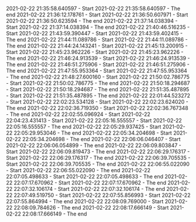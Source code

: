 2021-02-22 21:35:58.640597 - Start
2021-02-22 21:35:58.640597 - The end
2021-02-22 21:36:12.178761 - Start
2021-02-22 21:36:50.607971 - Start
2021-02-22 21:36:50.623594 - The end
2021-02-22 21:37:14.038394 - Start
2021-02-22 21:37:14.038394 - The end
2021-02-22 21:40:46.516235 - Start
2021-02-22 21:43:59.390447 - Start
2021-02-22 21:43:59.402415 - The end
2021-02-22 21:44:11.089786 - Start
2021-02-22 21:44:11.089786 - The end
2021-02-22 21:44:24.143241 - Start
2021-02-22 21:45:13.200915 - Start
2021-02-22 21:45:23.962226 - Start
2021-02-22 21:45:23.962226 - The end
2021-02-22 21:46:24.913539 - Start
2021-02-22 21:46:24.913539 - The end
2021-02-22 21:46:51.275906 - Start
2021-02-22 21:46:51.275906 - The end
2021-02-22 21:47:55.953364 - Start
2021-02-22 21:47:55.953364 - The end
2021-02-22 21:48:27.600160 - Start
2021-02-22 21:50:02.786775 - Start
2021-02-22 21:50:02.786775 - The end
2021-02-22 21:50:18.294687 - Start
2021-02-22 21:50:18.294687 - The end
2021-02-22 21:51:35.487895 - Start
2021-02-22 21:51:35.487895 - The end
2021-02-22 22:01:44.523272 - Start
2021-02-22 22:02:23.534128 - Start
2021-02-22 22:02:23.624020 - The end
2021-02-22 22:02:36.719350 - Start
2021-02-22 22:02:36.767348 - The end
2021-02-22 22:02:55.096924 - Start
2021-02-22 22:04:23.431413 - Start
2021-02-22 22:05:16.555557 - Start
2021-02-22 22:05:16.555557 - The end
2021-02-22 22:05:29.937425 - Start
2021-02-22 22:05:29.953046 - The end
2021-02-22 22:05:34.204698 - Start
2021-02-22 22:05:34.204698 - The end
2021-02-22 22:06:06.046407 - Start
2021-02-22 22:06:06.054899 - The end
2021-02-22 22:06:09.803847 - Start
2021-02-22 22:06:09.819473 - The end
2021-02-22 22:06:29.176317 - Start
2021-02-22 22:06:29.176317 - The end
2021-02-22 22:06:39.705535 - Start
2021-02-22 22:06:39.705535 - The end
2021-02-22 22:06:55.022090 - Start
2021-02-22 22:06:55.022090 - The end
2021-02-22 22:07:05.498633 - Start
2021-02-22 22:07:05.498633 - The end
2021-02-22 22:07:17.670962 - Start
2021-02-22 22:07:17.670962 - The end
2021-02-22 22:07:32.106174 - Start
2021-02-22 22:07:32.106174 - The end
2021-02-22 22:07:49.519750 - Start
2021-02-22 22:07:55.856993 - Start
2021-02-22 22:07:55.864994 - The end
2021-02-22 22:08:09.769000 - Start
2021-02-22 22:08:09.784626 - The end
2021-02-22 22:08:17.666149 - Start
2021-02-22 22:08:17.666149 - The end
